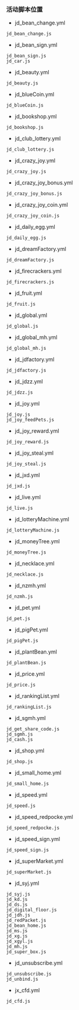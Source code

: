 ### 活动脚本位置
* jd_bean_change.yml
```
jd_bean_change.js
```
* jd_bean_sign.yml
```
jd_bean_sign.js
jd_car.js
```
* jd_beauty.yml
```
jd_beauty.js
```
* jd_blueCoin.yml
```
jd_blueCoin.js
```
* jd_bookshop.yml
```
jd_bookshop.js
```
* jd_club_lottery.yml
```
jd_club_lottery.js
```
* jd_crazy_joy.yml
```
jd_crazy_joy.js
```
* jd_crazy_joy_bonus.yml
```
jd_crazy_joy_bonus.js
```
* jd_crazy_joy_coin.yml
```
jd_crazy_joy_coin.js
```
* jd_daily_egg.yml
```
jd_daily_egg.js
```
* jd_dreamFactory.yml
```
jd_dreamFactory.js
```
* jd_firecrackers.yml
```
jd_firecrackers.js
```
* jd_fruit.yml
```
jd_fruit.js
```
* jd_global.yml
```
jd_global.js
```
* jd_global_mh.yml
```
jd_global_mh.js
```
* jd_jdfactory.yml
```
jd_jdfactory.js
```
* jd_jdzz.yml
```
jd_jdzz.js
```
* jd_joy.yml
```
jd_joy.js
jd_joy_feedPets.js
```
* jd_joy_reward.yml
```
jd_joy_reward.js
```
* jd_joy_steal.yml
```
jd_joy_steal.js
```
* jd_jxd.yml
```
jd_jxd.js
```
* jd_live.yml
```
jd_live.js
```
* jd_lotteryMachine.yml
```
jd_lotteryMachine.js
```
* jd_moneyTree.yml
```
jd_moneyTree.js
```
* jd_necklace.yml
```
jd_necklace.js
```
* jd_nzmh.yml
```
jd_nzmh.js
```
* jd_pet.yml
```
jd_pet.js
```
* jd_pigPet.yml
```
jd_pigPet.js
```
* jd_plantBean.yml
```
jd_plantBean.js
```
* jd_price.yml
```
jd_price.js
```
* jd_rankingList.yml
```
jd_rankingList.js
```
* jd_sgmh.yml
```
jd_get_share_code.js
jd_sgmh.js
jd_cash.js
```
* jd_shop.yml
```
jd_shop.js
```
* jd_small_home.yml
```
jd_small_home.js
```
* jd_speed.yml
```
jd_speed.js
```
* jd_speed_redpocke.yml
```
jd_speed_redpocke.js
```
* jd_speed_sign.yml
```
jd_speed_sign.js
```
* jd_superMarket.yml
```
jd_superMarket.js
```
* jd_syj.yml
```
jd_syj.js
jd_kd.js
jd_ds.js
jd_digital_floor.js
jd_jdh.js
jd_redPacket.js
jd_bean_home.js
jd_ms.js
jd_xg.js
jd_xgyl.js
jd_mh.js
jd_super_box.js
```
* jd_unsubscribe.yml
```
jd_unsubscribe.js
jd_unbind.js
```
* jx_cfd.yml
```
jd_cfd.js
```
